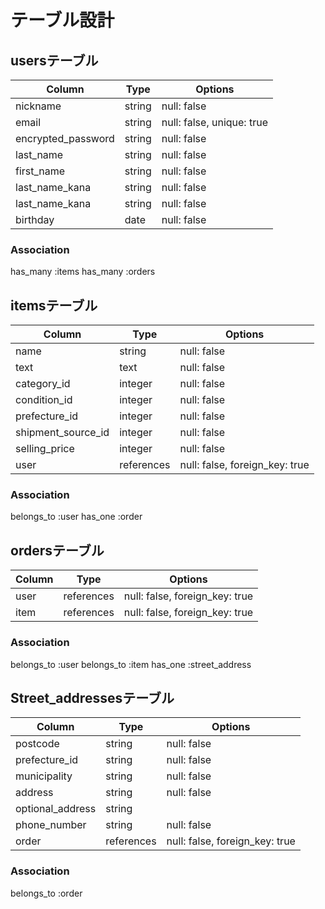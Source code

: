 # テーブル設計

## usersテーブル

| Column             | Type    | Options                   |
| ------------------ | ------- | ------------------------- |
| nickname           | string  | null: false               |
| email              | string  | null: false, unique: true |
| encrypted_password | string  | null: false               |
| last_name          | string  | null: false               |
| first_name         | string  | null: false               |
| last_name_kana     | string  | null: false               |
| last_name_kana     | string  | null: false               |
| birthday           | date    | null: false               |

### Association

has_many :items
has_many :orders

## itemsテーブル

| Column             | Type       | Options                        |
| ------------------ | ---------- | ------------------------------ |
| name               | string     | null: false                    |
| text               | text       | null: false                    |
| category_id        | integer    | null: false                    |
| condition_id       | integer    | null: false                    |
| prefecture_id      | integer    | null: false                    |
| shipment_source_id | integer    | null: false                    |
| selling_price      | integer    | null: false                    |
| user               | references | null: false, foreign_key: true |

### Association

belongs_to :user
has_one :order

## ordersテーブル

| Column | Type       | Options                        |
| ------ | ---------- | ------------------------------ |
| user   | references | null: false, foreign_key: true |
| item   | references | null: false, foreign_key: true |

### Association

belongs_to :user
belongs_to :item
has_one :street_address

## Street_addressesテーブル

| Column           | Type       | Options                        |
| ---------------- | ---------- | ------------------------------ |
| postcode         | string     | null: false                    |
| prefecture_id    | string     | null: false                    |
| municipality     | string     | null: false                    |
| address          | string     | null: false                    |
| optional_address | string     |                                |
| phone_number     | string     | null: false                    |
| order            | references | null: false, foreign_key: true |

### Association

belongs_to :order